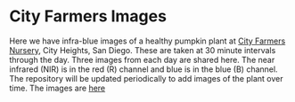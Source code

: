 # City Farmers Images

Here we have infra-blue images of a healthy pumpkin plant at [City Farmers Nursery](http://www.cityfarmersnursery.com/), City Heights, San Diego. These are taken at 30 minute intervals through the day. Three images from each day are shared here. The near infrared (NIR) is in the red (R) channel  and blue is in the blue (B) channel. The repository will be updated periodically to add images of the plant over time. The images are [here](https://github.com/sdvegetationimaging/Images-links-analysis/tree/gh-pages/CityFarmers/)
